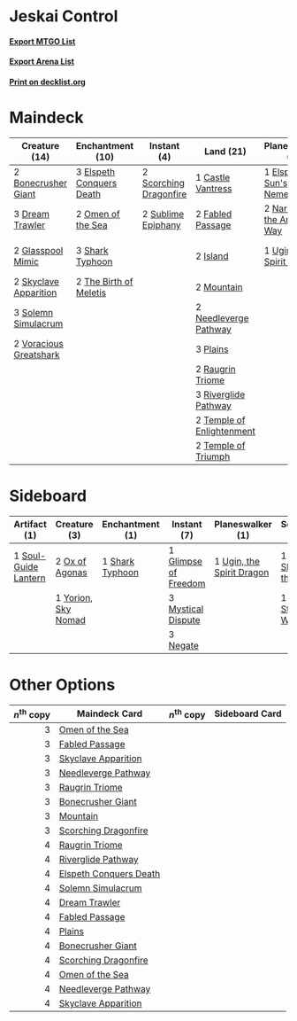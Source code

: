 # Jeskai Control

#### [Export MTGO List](../collection/Jeskai%20Control/Jeskai%20Control.txt)
#### [Export Arena List](../collection/Jeskai%20Control/Jeskai%20Control_arena.txt)
#### [Print on decklist.org](http://decklist.org/?deckmain=2%09Bonecrusher%20Giant%0A1%09Castle%20Vantress%0A3%09Dream%20Trawler%0A3%09Elspeth%20Conquers%20Death%0A1%09Elspeth,%20Sun's%20Nemesis%0A2%09Emeria's%20Call%0A2%09Fabled%20Passage%0A2%09Glasspool%20Mimic%0A2%09Island%0A2%09Mountain%0A2%09Narset%20of%20the%20Ancient%20Way%0A2%09Needleverge%20Pathway%0A2%09Omen%20of%20the%20Sea%0A3%09Plains%0A2%09Raugrin%20Triome%0A3%09Riverglide%20Pathway%0A2%09Scorching%20Dragonfire%0A3%09Shark%20Typhoon%0A3%09Shatter%20the%20Sky%0A2%09Shatterskull%20Smashing%0A2%09Skyclave%20Apparition%0A3%09Solemn%20Simulacrum%0A2%09Sublime%20Epiphany%0A2%09Temple%20of%20Enlightenment%0A2%09Temple%20of%20Triumph%0A2%09The%20Birth%20of%20Meletis%0A1%09Ugin,%20the%20Spirit%20Dragon%0A2%09Voracious%20Greatshark&deckside=1%09Glimpse%20of%20Freedom%0A3%09Mystical%20Dispute%0A3%09Negate%0A2%09Ox%20of%20Agonas%0A1%09Shark%20Typhoon%0A1%09Shatter%20the%20Sky%0A1%09Soul-Guide%20Lantern%0A1%09Storm's%20Wrath%0A1%09Ugin,%20the%20Spirit%20Dragon%0A1%09Yorion,%20Sky%20Nomad)
# Maindeck

|                                          Creature (14)                                          |                                         Enchantment (10)                                          |                                           Instant (4)                                           |                                             Land (21)                                              |                                           Planeswalker (4)                                           |                                           Sorcery (7)                                            |
|-------------------------------------------------------------------------------------------------|---------------------------------------------------------------------------------------------------|-------------------------------------------------------------------------------------------------|----------------------------------------------------------------------------------------------------|------------------------------------------------------------------------------------------------------|--------------------------------------------------------------------------------------------------|
|2 [Bonecrusher Giant](http://gatherer.wizards.com/Pages/Card/Details.aspx?multiverseid=473077)   |3 [Elspeth Conquers Death](http://gatherer.wizards.com/Pages/Card/Details.aspx?multiverseid=476264)|2 [Scorching Dragonfire](http://gatherer.wizards.com/Pages/Card/Details.aspx?multiverseid=473101)|1 [Castle Vantress](http://gatherer.wizards.com/Pages/Card/Details.aspx?multiverseid=473204)        |1 [Elspeth, Sun's Nemesis](http://gatherer.wizards.com/Pages/Card/Details.aspx?multiverseid=476265)   |2 [Emeria's Call](http://gatherer.wizards.com/Pages/Card/Details.aspx?multiverseid=491633)        |
|3 [Dream Trawler](http://gatherer.wizards.com/Pages/Card/Details.aspx?multiverseid=476465)       |2 [Omen of the Sea](http://gatherer.wizards.com/Pages/Card/Details.aspx?multiverseid=476309)       |2 [Sublime Epiphany](http://gatherer.wizards.com/Pages/Card/Details.aspx?multiverseid=488254)    |2 [Fabled Passage](http://gatherer.wizards.com/Pages/Card/Details.aspx?multiverseid=473206)         |2 [Narset of the Ancient Way](http://gatherer.wizards.com/Pages/Card/Details.aspx?multiverseid=479715)|3 [Shatter the Sky](http://gatherer.wizards.com/Pages/Card/Details.aspx?multiverseid=476288)      |
|2 [Glasspool Mimic](http://gatherer.wizards.com/Pages/Card/Details.aspx?multiverseid=491688)     |3 [Shark Typhoon](http://gatherer.wizards.com/Pages/Card/Details.aspx?multiverseid=479587)         |                                                                                                 |2 [Island](http://gatherer.wizards.com/Pages/Card/Details.aspx?multiverseid=439857)                 |1 [Ugin, the Spirit Dragon](http://gatherer.wizards.com/Pages/Card/Details.aspx?multiverseid=391948)  |2 [Shatterskull Smashing](http://gatherer.wizards.com/Pages/Card/Details.aspx?multiverseid=491802)|
|2 [Skyclave Apparition](http://gatherer.wizards.com/Pages/Card/Details.aspx?multiverseid=495603) |2 [The Birth of Meletis](http://gatherer.wizards.com/Pages/Card/Details.aspx?multiverseid=476256)  |                                                                                                 |2 [Mountain](http://gatherer.wizards.com/Pages/Card/Details.aspx?multiverseid=439859)               |                                                                                                      |                                                                                                  |
|3 [Solemn Simulacrum](http://gatherer.wizards.com/Pages/Card/Details.aspx?multiverseid=389682)   |                                                                                                   |                                                                                                 |2 [Needleverge Pathway](http://gatherer.wizards.com/Pages/Card/Details.aspx?multiverseid=491918)    |                                                                                                      |                                                                                                  |
|2 [Voracious Greatshark](http://gatherer.wizards.com/Pages/Card/Details.aspx?multiverseid=479590)|                                                                                                   |                                                                                                 |3 [Plains](http://gatherer.wizards.com/Pages/Card/Details.aspx?multiverseid=439856)                 |                                                                                                      |                                                                                                  |
|                                                                                                 |                                                                                                   |                                                                                                 |2 [Raugrin Triome](http://gatherer.wizards.com/Pages/Card/Details.aspx?multiverseid=479771)         |                                                                                                      |                                                                                                  |
|                                                                                                 |                                                                                                   |                                                                                                 |3 [Riverglide Pathway](http://gatherer.wizards.com/Pages/Card/Details.aspx?multiverseid=491920)     |                                                                                                      |                                                                                                  |
|                                                                                                 |                                                                                                   |                                                                                                 |2 [Temple of Enlightenment](http://gatherer.wizards.com/Pages/Card/Details.aspx?multiverseid=378535)|                                                                                                      |                                                                                                  |
|                                                                                                 |                                                                                                   |                                                                                                 |2 [Temple of Triumph](http://gatherer.wizards.com/Pages/Card/Details.aspx?multiverseid=373560)      |                                                                                                      |                                                                                                  |


# Sideboard

|                                         Artifact (1)                                          |                                         Creature (3)                                         |                                     Enchantment (1)                                      |                                          Instant (7)                                          |                                          Planeswalker (1)                                          |                                        Sorcery (2)                                         |
|-----------------------------------------------------------------------------------------------|----------------------------------------------------------------------------------------------|------------------------------------------------------------------------------------------|-----------------------------------------------------------------------------------------------|----------------------------------------------------------------------------------------------------|--------------------------------------------------------------------------------------------|
|1 [Soul-Guide Lantern](http://gatherer.wizards.com/Pages/Card/Details.aspx?multiverseid=476488)|2 [Ox of Agonas](http://gatherer.wizards.com/Pages/Card/Details.aspx?multiverseid=476398)     |1 [Shark Typhoon](http://gatherer.wizards.com/Pages/Card/Details.aspx?multiverseid=479587)|1 [Glimpse of Freedom](http://gatherer.wizards.com/Pages/Card/Details.aspx?multiverseid=476301)|1 [Ugin, the Spirit Dragon](http://gatherer.wizards.com/Pages/Card/Details.aspx?multiverseid=391948)|1 [Shatter the Sky](http://gatherer.wizards.com/Pages/Card/Details.aspx?multiverseid=476288)|
|                                                                                               |1 [Yorion, Sky Nomad](http://gatherer.wizards.com/Pages/Card/Details.aspx?multiverseid=479752)|                                                                                          |3 [Mystical Dispute](http://gatherer.wizards.com/Pages/Card/Details.aspx?multiverseid=473020)  |                                                                                                    |1 [Storm's Wrath](http://gatherer.wizards.com/Pages/Card/Details.aspx?multiverseid=476408)  |
|                                                                                               |                                                                                              |                                                                                          |3 [Negate](http://gatherer.wizards.com/Pages/Card/Details.aspx?multiverseid=423707)            |                                                                                                    |                                                                                            |


# Other Options

|*n*<sup>th</sup> copy|                                          Maindeck Card                                          |*n*<sup>th</sup> copy|Sideboard Card|
|--------------------:|-------------------------------------------------------------------------------------------------|---------------------|--------------|
|                    3|[Omen of the Sea](http://gatherer.wizards.com/Pages/Card/Details.aspx?multiverseid=476309)       |                     |              |
|                    3|[Fabled Passage](http://gatherer.wizards.com/Pages/Card/Details.aspx?multiverseid=473206)        |                     |              |
|                    3|[Skyclave Apparition](http://gatherer.wizards.com/Pages/Card/Details.aspx?multiverseid=495603)   |                     |              |
|                    3|[Needleverge Pathway](http://gatherer.wizards.com/Pages/Card/Details.aspx?multiverseid=491918)   |                     |              |
|                    3|[Raugrin Triome](http://gatherer.wizards.com/Pages/Card/Details.aspx?multiverseid=479771)        |                     |              |
|                    3|[Bonecrusher Giant](http://gatherer.wizards.com/Pages/Card/Details.aspx?multiverseid=473077)     |                     |              |
|                    3|[Mountain](http://gatherer.wizards.com/Pages/Card/Details.aspx?multiverseid=439859)              |                     |              |
|                    3|[Scorching Dragonfire](http://gatherer.wizards.com/Pages/Card/Details.aspx?multiverseid=473101)  |                     |              |
|                    4|[Raugrin Triome](http://gatherer.wizards.com/Pages/Card/Details.aspx?multiverseid=479771)        |                     |              |
|                    4|[Riverglide Pathway](http://gatherer.wizards.com/Pages/Card/Details.aspx?multiverseid=491920)    |                     |              |
|                    4|[Elspeth Conquers Death](http://gatherer.wizards.com/Pages/Card/Details.aspx?multiverseid=476264)|                     |              |
|                    4|[Solemn Simulacrum](http://gatherer.wizards.com/Pages/Card/Details.aspx?multiverseid=389682)     |                     |              |
|                    4|[Dream Trawler](http://gatherer.wizards.com/Pages/Card/Details.aspx?multiverseid=476465)         |                     |              |
|                    4|[Fabled Passage](http://gatherer.wizards.com/Pages/Card/Details.aspx?multiverseid=473206)        |                     |              |
|                    4|[Plains](http://gatherer.wizards.com/Pages/Card/Details.aspx?multiverseid=439856)                |                     |              |
|                    4|[Bonecrusher Giant](http://gatherer.wizards.com/Pages/Card/Details.aspx?multiverseid=473077)     |                     |              |
|                    4|[Scorching Dragonfire](http://gatherer.wizards.com/Pages/Card/Details.aspx?multiverseid=473101)  |                     |              |
|                    4|[Omen of the Sea](http://gatherer.wizards.com/Pages/Card/Details.aspx?multiverseid=476309)       |                     |              |
|                    4|[Needleverge Pathway](http://gatherer.wizards.com/Pages/Card/Details.aspx?multiverseid=491918)   |                     |              |
|                    4|[Skyclave Apparition](http://gatherer.wizards.com/Pages/Card/Details.aspx?multiverseid=495603)   |                     |              |

